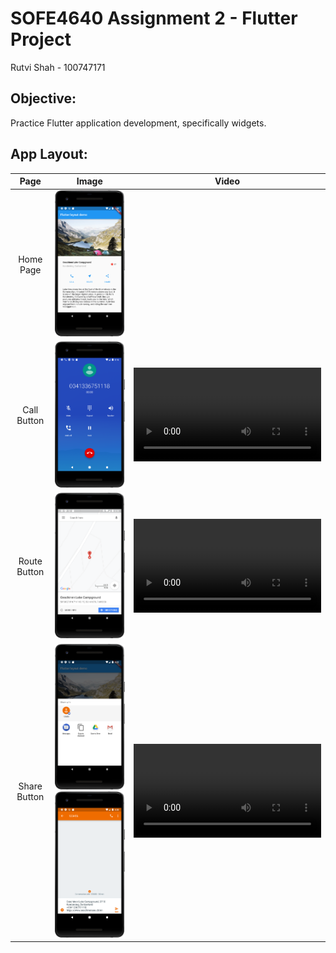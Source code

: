 # SOFE4640 Assignment 2 - Flutter Project
Rutvi Shah - 100747171
## Objective:
Practice Flutter application development, specifically widgets.
## App Layout:
|     Page     |                                                                                                  Image                                                                                                  | Video |
|:------------:|:-------------------------------------------------------------------------------------------------------------------------------------------------------------------------------------------------------:| :------------: |
|  Home Page   |                                                   [<img src="images/main-page-layout.png" alt="Home Page" width="250"/>](images/main-page-layout.png)                                                   |
| Call Button  |                                                        [<img src="images/call-button.png" alt="Home Page" width="250"/>](images/call-button.png)                                                        |  <video src="https://user-images.githubusercontent.com/32719043/202603934-098c5334-fb17-41f2-aa78-9ff610fe505f.mp4"> |
| Route Button |                                                       [<img src="images/route-button.png" alt="Home Page" width="250"/>](images/route-button.png)                                                       | <video src="https://user-images.githubusercontent.com/32719043/202602867-1d206615-775c-47f8-bf7f-21cc80bb752c.mp4"> |
| Share Button | [<img src="images/share-button.png" alt="Home Page" width="250"/>](images/share-button.png) [<img src="images/share-button-message.png" alt="Home Page" width="250"/>](images/share-button-message.png) | <video src="https://user-images.githubusercontent.com/32719043/202603254-822db284-6e6e-4075-84a3-eaae1c8c70c4.mp4"> |
